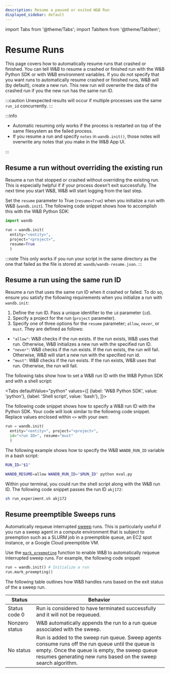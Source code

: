 ```yaml
---
description: Resume a paused or exited W&B Run
displayed_sidebar: default
---
```

import Tabs from '@theme/Tabs';
import TabItem from '@theme/TabItem';

# Resume Runs

<head>
  <title>Resume W&B Runs</title>
</head>

This page covers how to automatically resume runs that crashed or finished. You can tell W&B to resume a crashed or finished run with the W&B Python SDK or with W&B environment variables. If you do not specify that you want runs to automatically resume crashed or finished runs, W&B will (by default), create a new run. This new run will overwrite the data of the crashed run if you the new run has the same run ID.

:::caution
Unexpected results will occur if multiple processes use the same `run_id` concurrently. 
:::

:::info
* Automatic resuming only works if the process is restarted on top of the same filesystem as the failed process. 
* If you resume a run and specify `notes` in `wandb.init()`, those notes will overwrite any notes that you make in the W&B App UI.
<!-- Set the `WANDB_RUN_ID` environment variable if you can not share a filesystem.  -->
:::


<!-- If the `resume` parameter is left unspecified W&B will, by default, create a new run and overwrite the data of the crashed run if you start a new run that has the same run ID as the run that crashed. -->


## Resume a run without overriding the existing run
Resume a run that stopped or crashed without overriding the existing run. This is especially helpful if  if your process doesn't exit successfully. The next time you start W&B, W&B will start logging from the last step.

Set the `resume` parameter to True (`resume=True`) when you initialize a run with W&B (`wandb.init`). The following code snippet shows how to accomplish this with the W&B Python SDK:

```python
import wandb

run = wandb.init(
  entity="<entity>", 
  project="<project>", 
  resume=True
  )
```

:::note
This only works if you run your script in the same directory as the one that failed as the file is stored at: `wandb/wandb-resume.json`.
:::

## Resume a run using the same run ID
Resume a run that uses the same run ID when it crashed or failed. To do so, ensure you satisfy the following requirements when you initialize a run with `wandb.init`:

1. Define the run ID. Pass a unique identifier to the `id` parameter (`id`).
2. Specify a project for the run (`project` parameter).
3. Specify one of three options for the `resume` parameter; `allow`, `never`, or `must`. They are defined as follows:
  - `"allow"`:  W&B checks if the run exists. If the run exists, W&B uses that run. Otherwise, W&B initializes a new run with the specified run ID. 
  - `"never"`: W&B checks if the run exists. If the run exists, the run will fail. Otherwise, W&B will start a new run with the specified run id.
  - `"must"`: W&B checks if the run exists. If the run exists, W&B uses that run. Otherwise, the run will fail.


The following tabs show how to set a W&B run ID with the W&B Python SDK and with a shell script:

<Tabs
  defaultValue="python"
  values={[
    {label: 'W&B Python SDK', value: 'python'},
    {label: 'Shell script', value: 'bash'},
  ]}>
  <TabItem value="python">

The following code snippet shows how to specify a W&B run ID with the Python SDK. Your code will look similar to the following code snippet. Replace values enclosed within `<>` with your own:

```python
run = wandb.init(
  entity="<entity>", project="<project>", 
  id="<run ID>", resume="must"
  )
```

  </TabItem>
  <TabItem value="bash">

The following example shows how to specify the W&B `WANDB_RUN_ID` variable in a bash script: 

```bash title="run_experiment.sh"
RUN_ID="$1"

WANDB_RESUME=allow WANDB_RUN_ID="$RUN_ID" python eval.py
```
Within your terminal, you could run the shell script along with the W&B run ID. The following code snippet passes the run ID `akj172`: 

```bash
sh run_experiment.sh akj172 
```

  </TabItem>
</Tabs>



## Resume preemptible Sweeps runs
Automatically requeue interrupted [sweep](../sweeps/intro.md) runs. This is particularly useful if you run a sweep agent in a compute environment that is subject to preemption such as a SLURM job in a preemptible queue, an EC2 spot instance, or a Google Cloud preemptible VM.

Use the [`mark_preempting`](../../ref/python/run.md#markpreempting) function to enable W&B to automatically requeue interrupted sweep runs. For example, the following code snippet

```python
run = wandb.init() # Initialize a run
run.mark_preempting()
```
The following table outlines how W&B handles runs based on the exit status of the a sweep run.

|Status| Behavior |
|------| ---------|
|Status code 0| Run is considered to have terminated successfully and it will not be requeued.  |
|Nonzero status| W&B automatically appends the run to a run queue associated with the sweep.|
|No status| Run is added to the sweep run queue. Sweep agents consume runs off the run queue until the queue is empty. Once the queue is empty, the sweep queue resumes generating new runs based on the sweep search algorithm.|



